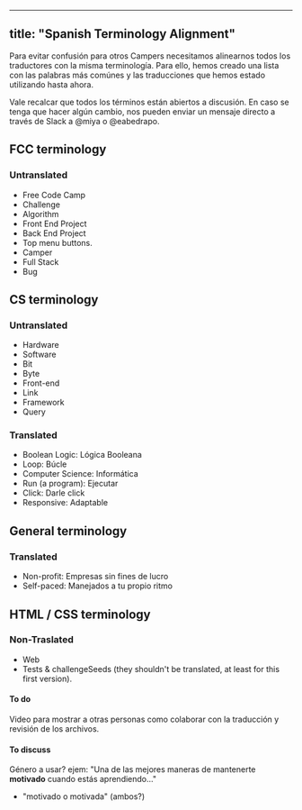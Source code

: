 
---
title: "Spanish Terminology Alignment"
---

Para evitar confusión para otros Campers necesitamos alinearnos todos los traductores con la misma terminología. Para ello, hemos creado una lista con las palabras más comúnes y las traducciones que hemos estado utilizando hasta ahora.

Vale recalcar que todos los términos están abiertos a discusión. En caso se tenga que hacer algún cambio, nos pueden enviar un mensaje directo a través de Slack a <span class="mention">@miya</span> o <span class="mention">@eabedrapo</span>.

## FCC terminology

### Untranslated

*   Free Code Camp
*   Challenge
*   Algorithm
*   Front End Project
*   Back End Project
*   Top menu buttons.
*   Camper
*   Full Stack
*   Bug

## CS terminology

### Untranslated

*   Hardware
*   Software
*   Bit
*   Byte
*   Front-end
*   Link
*   Framework
*   Query

### Translated

*   Boolean Logic: Lógica Booleana
*   Loop: Búcle
*   Computer Science: Informática
*   Run (a program): Ejecutar
*   Click: Darle click
*   Responsive: Adaptable

## General terminology

### Translated

*   Non-profit: Empresas sin fines de lucro
*   Self-paced: Manejados a tu propio ritmo

## HTML / CSS terminology

### Non-Traslated

*   Web
*   Tests & challengeSeeds (they shouldn't be translated, at least for this first version).

#### To do

Video para mostrar a otras personas como colaborar con la traducción y revisión de los archivos.

#### To discuss

Género a usar? ejem: "Una de las mejores maneras de mantenerte **motivado** cuando estás aprendiendo..."

*   "motivado o motivada" (ambos?)
